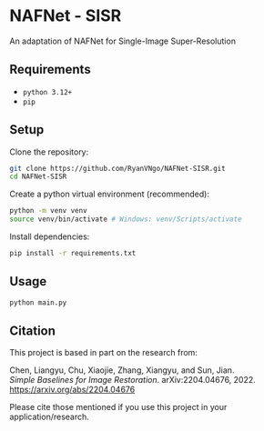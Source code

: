 # NAFNet - SISR

An adaptation of NAFNet for Single-Image Super-Resolution


## Requirements

- `python 3.12+`
- `pip`


## Setup

Clone the repository:

```bash
git clone https://github.com/RyanVNgo/NAFNet-SISR.git
cd NAFNet-SISR
```

Create a python virtual environment (recommended):

```bash
python -m venv venv
source venv/bin/activate # Windows: venv/Scripts/activate
```

Install dependencies:

```bash
pip install -r requirements.txt
```

## Usage

```bash
python main.py
```


## Citation

This project is based in part on the research from:

Chen, Liangyu, Chu, Xiaojie, Zhang, Xiangyu, and Sun, Jian.  
*Simple Baselines for Image Restoration*. arXiv:2204.04676, 2022.  
https://arxiv.org/abs/2204.04676

Please cite those mentioned if you use this project in your application/research.


